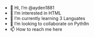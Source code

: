 - 👋 Hi, I’m @ayden1881
- 👀 I’m interested in HTML
- 🌱 I’m currently learning 3 Languates
- 💞️ I’m looking to collaborate on Pyth9n
- 📫 How to reach me here

<!---
ayden1881/ayden1881 is a ✨ special ✨ repository because its `README.md` (this file) appears on your GitHub profile.
You can click the Preview link to take a look at your changes.
--->

